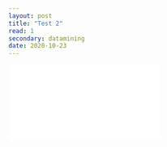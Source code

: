 ```yaml
---
layout: post
title: "Test 2"
read: 1
secondary: datamining
date: 2020-10-23
---
```


<embed src="datamining/DecisionTree.pdf">
